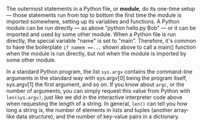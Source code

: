 The outermost statements in a Python file, or **module**, do its one-time setup — those statements run from top to bottom the first time the module is imported somewhere, setting up its variables and functions. A Python module can be run directly — as above "python hello.py Bob" — or it can be imported and used by some other module. When a Python file is run directly, the special variable "name" is set to "main". Therefore, it's common to have the boilerplate `if namem ==...` shown above to call a main() function when the module is run directly, but not when the module is imported by some other module.

In a standard Python program, the list `sys.argv` contains the command-line arguments in the standard way with sys.argv[0] being the program itself, sys.argv[1] the first argument, and so on. If you know about `argc`, or the number of arguments, you can simply request this value from Python with `len(sys.argv)`, just like we did in the interactive interpreter code above when requesting the length of a string. In general, `len()` can tell you how long a string is, the number of elements in lists and tuples (another array-like data structure), and the number of key-value pairs in a dictionary.
